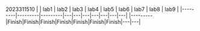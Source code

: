 2023311510
|          | lab1 | lab2 | lab3 | lab4 | lab5 | lab6 | lab7 | lab8 | lab9 |
|---------|---------|---------|---|---|---|---|---|---|---|
|---------|Finish|Finish|Finish|Finish|Finish|Finish|Finish|---|---|

